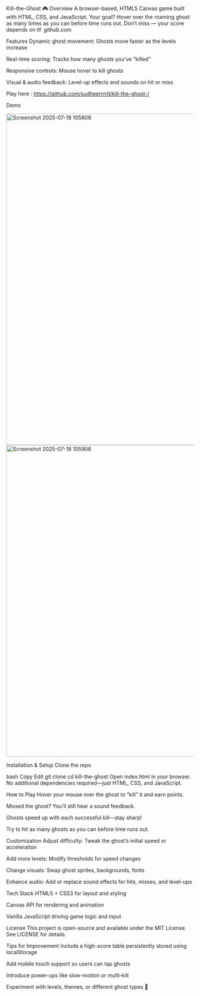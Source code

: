 Kill-the-Ghost 🎮
Overview
A browser-based, HTML5 Canvas game built with HTML, CSS, and JavaScript. Your goal? Hover over the roaming ghost as many times as you can before time runs out. Don’t miss — your score depends on it! 
github.com

Features
Dynamic ghost movement: Ghosts move faster as the levels increase

Real-time scoring: Tracks how many ghosts you’ve “killed”

Responsive controls: Mouse hover to kill ghosts

Visual & audio feedback: Level-up effects and sounds on hit or miss

Play here : https://github.com/sudheerrrrit/kill-the-ghost-/

Demo


<img width="1821" height="889" alt="Screenshot 2025-07-18 105808" src="https://github.com/user-attachments/assets/4b322241-d382-4069-bb79-3fe47601b41b" />

<img width="1639" height="836" alt="Screenshot 2025-07-18 105906" src="https://github.com/user-attachments/assets/9f50c907-8dab-425c-9f23-00ddb8555ad4" />




Installation & Setup
Clone the repo

bash
Copy
Edit
git clone 
cd kill-the-ghost
Open index.html in your browser.
No additional dependencies required—just HTML, CSS, and JavaScript.

How to Play
Hover your mouse over the ghost to “kill” it and earn points.

Missed the ghost? You’ll still hear a sound feedback.

Ghosts speed up with each successful kill—stay sharp!

Try to hit as many ghosts as you can before time runs out.

Customization
Adjust difficulty: Tweak the ghost’s initial speed or acceleration

Add more levels: Modify thresholds for speed changes

Change visuals: Swap ghost sprites, backgrounds, fonts

Enhance audio: Add or replace sound effects for hits, misses, and level-ups

Tech Stack
HTML5 + CSS3 for layout and styling

Canvas API for rendering and animation

Vanilla JavaScript driving game logic and input

License
This project is open-source and available under the MIT License. See LICENSE for details.

Tips for Improvement
Include a high-score table persistently stored using localStorage

Add mobile touch support so users can tap ghosts

  Introduce power-ups like slow-motion or multi-kill 

Experiment with levels, themes, or different ghost types 🎃
